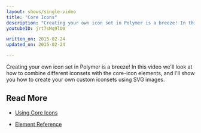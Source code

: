 ```yaml
---
layout: shows/single-video
title: "Core Icons"
description: "Creating your own icon set in Polymer is a breeze! In this video we'll look at how to combine different iconsets with the core-icon elements, and I'll show you how to create your own custom iconsets using SVG images."
youtubeID: jrt7sMq9lO0

written_on: 2015-02-24
updated_on: 2015-02-24

---
```


Creating your own icon set in Polymer is a breeze! In this video we'll look at how to combine different iconsets with the core-icon elements, and I'll show you how to create your own custom iconsets using SVG images.

## Read More

- [Using Core Icons](https://www.polymer-project.org/0.5/docs/elements/icons.html)

- [Element Reference](https://www.polymer-project.org/0.5/docs/elements/#core-iconset-svg)
